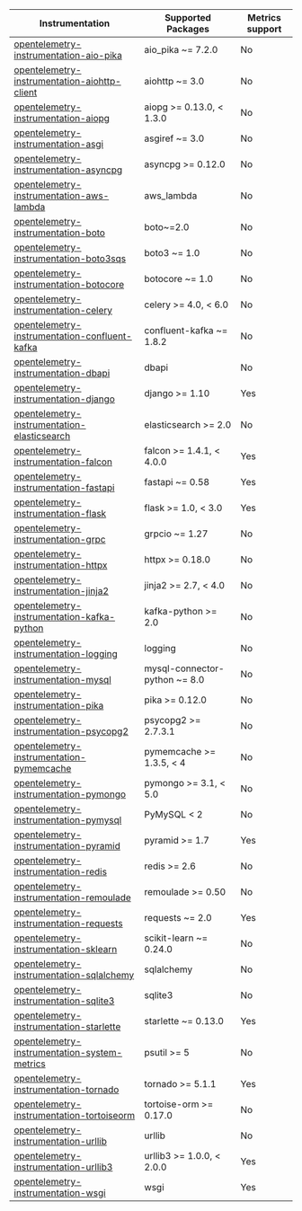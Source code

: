 
| Instrumentation | Supported Packages | Metrics support |
| --------------- | ------------------ | --------------- |
| [opentelemetry-instrumentation-aio-pika](./opentelemetry-instrumentation-aio-pika) | aio_pika ~= 7.2.0 | No
| [opentelemetry-instrumentation-aiohttp-client](./opentelemetry-instrumentation-aiohttp-client) | aiohttp ~= 3.0 | No
| [opentelemetry-instrumentation-aiopg](./opentelemetry-instrumentation-aiopg) | aiopg >= 0.13.0, < 1.3.0 | No
| [opentelemetry-instrumentation-asgi](./opentelemetry-instrumentation-asgi) | asgiref ~= 3.0 | No
| [opentelemetry-instrumentation-asyncpg](./opentelemetry-instrumentation-asyncpg) | asyncpg >= 0.12.0 | No
| [opentelemetry-instrumentation-aws-lambda](./opentelemetry-instrumentation-aws-lambda) | aws_lambda | No
| [opentelemetry-instrumentation-boto](./opentelemetry-instrumentation-boto) | boto~=2.0 | No
| [opentelemetry-instrumentation-boto3sqs](./opentelemetry-instrumentation-boto3sqs) | boto3 ~= 1.0 | No
| [opentelemetry-instrumentation-botocore](./opentelemetry-instrumentation-botocore) | botocore ~= 1.0 | No
| [opentelemetry-instrumentation-celery](./opentelemetry-instrumentation-celery) | celery >= 4.0, < 6.0 | No
| [opentelemetry-instrumentation-confluent-kafka](./opentelemetry-instrumentation-confluent-kafka) | confluent-kafka ~= 1.8.2 | No
| [opentelemetry-instrumentation-dbapi](./opentelemetry-instrumentation-dbapi) | dbapi | No
| [opentelemetry-instrumentation-django](./opentelemetry-instrumentation-django) | django >= 1.10 | Yes
| [opentelemetry-instrumentation-elasticsearch](./opentelemetry-instrumentation-elasticsearch) | elasticsearch >= 2.0 | No
| [opentelemetry-instrumentation-falcon](./opentelemetry-instrumentation-falcon) | falcon >= 1.4.1, < 4.0.0 | Yes
| [opentelemetry-instrumentation-fastapi](./opentelemetry-instrumentation-fastapi) | fastapi ~= 0.58 | Yes
| [opentelemetry-instrumentation-flask](./opentelemetry-instrumentation-flask) | flask >= 1.0, < 3.0 | Yes
| [opentelemetry-instrumentation-grpc](./opentelemetry-instrumentation-grpc) | grpcio ~= 1.27 | No
| [opentelemetry-instrumentation-httpx](./opentelemetry-instrumentation-httpx) | httpx >= 0.18.0 | No
| [opentelemetry-instrumentation-jinja2](./opentelemetry-instrumentation-jinja2) | jinja2 >= 2.7, < 4.0 | No
| [opentelemetry-instrumentation-kafka-python](./opentelemetry-instrumentation-kafka-python) | kafka-python >= 2.0 | No
| [opentelemetry-instrumentation-logging](./opentelemetry-instrumentation-logging) | logging | No
| [opentelemetry-instrumentation-mysql](./opentelemetry-instrumentation-mysql) | mysql-connector-python ~= 8.0 | No
| [opentelemetry-instrumentation-pika](./opentelemetry-instrumentation-pika) | pika >= 0.12.0 | No
| [opentelemetry-instrumentation-psycopg2](./opentelemetry-instrumentation-psycopg2) | psycopg2 >= 2.7.3.1 | No
| [opentelemetry-instrumentation-pymemcache](./opentelemetry-instrumentation-pymemcache) | pymemcache >= 1.3.5, < 4 | No
| [opentelemetry-instrumentation-pymongo](./opentelemetry-instrumentation-pymongo) | pymongo >= 3.1, < 5.0 | No
| [opentelemetry-instrumentation-pymysql](./opentelemetry-instrumentation-pymysql) | PyMySQL < 2 | No
| [opentelemetry-instrumentation-pyramid](./opentelemetry-instrumentation-pyramid) | pyramid >= 1.7 | Yes
| [opentelemetry-instrumentation-redis](./opentelemetry-instrumentation-redis) | redis >= 2.6 | No
| [opentelemetry-instrumentation-remoulade](./opentelemetry-instrumentation-remoulade) | remoulade >= 0.50 | No
| [opentelemetry-instrumentation-requests](./opentelemetry-instrumentation-requests) | requests ~= 2.0 | Yes
| [opentelemetry-instrumentation-sklearn](./opentelemetry-instrumentation-sklearn) | scikit-learn ~= 0.24.0 | No
| [opentelemetry-instrumentation-sqlalchemy](./opentelemetry-instrumentation-sqlalchemy) | sqlalchemy | No
| [opentelemetry-instrumentation-sqlite3](./opentelemetry-instrumentation-sqlite3) | sqlite3 | No
| [opentelemetry-instrumentation-starlette](./opentelemetry-instrumentation-starlette) | starlette ~= 0.13.0 | Yes
| [opentelemetry-instrumentation-system-metrics](./opentelemetry-instrumentation-system-metrics) | psutil >= 5 | No
| [opentelemetry-instrumentation-tornado](./opentelemetry-instrumentation-tornado) | tornado >= 5.1.1 | Yes
| [opentelemetry-instrumentation-tortoiseorm](./opentelemetry-instrumentation-tortoiseorm) | tortoise-orm >= 0.17.0 | No
| [opentelemetry-instrumentation-urllib](./opentelemetry-instrumentation-urllib) | urllib | No
| [opentelemetry-instrumentation-urllib3](./opentelemetry-instrumentation-urllib3) | urllib3 >= 1.0.0, < 2.0.0 | Yes
| [opentelemetry-instrumentation-wsgi](./opentelemetry-instrumentation-wsgi) | wsgi | Yes
